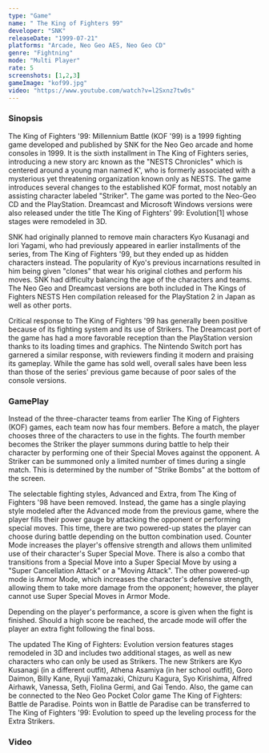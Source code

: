 ```yaml
---
type: "Game"
name: "	The King of Fighters 99"
developer: "SNK"
releaseDate: "1999-07-21"
platforms: "Arcade, Neo Geo AES, Neo Geo CD"
genre: "Fightning"
mode: "Multi Player"
rate: 5
screenshots: [1,2,3]
gameImage: "kof99.jpg"
video: "https://www.youtube.com/watch?v=l2Sxnz7tw0s"
---
```



### Sinopsis
The King of Fighters '99: Millennium Battle (KOF '99) is a 1999 fighting game developed and published by SNK for the Neo Geo arcade and home consoles in 1999. It is the sixth installment in The King of Fighters series, introducing a new story arc known as the "NESTS Chronicles" which is centered around a young man named K', who is formerly associated with a mysterious yet threatening organization known only as NESTS. The game introduces several changes to the established KOF format, most notably an assisting character labeled "Striker". The game was ported to the Neo-Geo CD and the PlayStation. Dreamcast and Microsoft Windows versions were also released under the title The King of Fighters' 99: Evolution[1] whose stages were remodeled in 3D.

SNK had originally planned to remove main characters Kyo Kusanagi and Iori Yagami, who had previously appeared in earlier installments of the series, from The King of Fighters '99, but they ended up as hidden characters instead. The popularity of Kyo's previous incarnations resulted in him being given "clones" that wear his original clothes and perform his moves. SNK had difficulty balancing the age of the characters and teams. The Neo Geo and Dreamcast versions are both included in The Kings of Fighters NESTS Hen compilation released for the PlayStation 2 in Japan as well as other ports.

Critical response to The King of Fighters '99 has generally been positive because of its fighting system and its use of Strikers. The Dreamcast port of the game has had a more favorable reception than the PlayStation version thanks to its loading times and graphics. The Nintendo Switch port has garnered a similar response, with reviewers finding it modern and praising its gameplay. While the game has sold well, overall sales have been less than those of the series' previous game because of poor sales of the console versions.

### GamePlay
Instead of the three-character teams from earlier The King of Fighters (KOF) games, each team now has four members. Before a match, the player chooses three of the characters to use in the fights. The fourth member becomes the Striker the player summons during battle to help their character by performing one of their Special Moves against the opponent. A Striker can be summoned only a limited number of times during a single match. This is determined by the number of "Strike Bombs" at the bottom of the screen.

The selectable fighting styles, Advanced and Extra, from The King of Fighters '98 have been removed. Instead, the game has a single playing style modeled after the Advanced mode from the previous game, where the player fills their power gauge by attacking the opponent or performing special moves. This time, there are two powered-up states the player can choose during battle depending on the button combination used. Counter Mode increases the player's offensive strength and allows them unlimited use of their character's Super Special Move. There is also a combo that transitions from a Special Move into a Super Special Move by using a "Super Cancellation Attack" or a "Moving Attack". The other powered-up mode is Armor Mode, which increases the character's defensive strength, allowing them to take more damage from the opponent; however, the player cannot use Super Special Moves in Armor Mode.

Depending on the player's performance, a score is given when the fight is finished. Should a high score be reached, the arcade mode will offer the player an extra fight following the final boss.

The updated The King of Fighters: Evolution version features stages remodeled in 3D and includes two additional stages, as well as new characters who can only be used as Strikers. The new Strikers are Kyo Kusanagi (in a different outfit), Athena Asamiya (in her school outfit), Goro Daimon, Billy Kane, Ryuji Yamazaki, Chizuru Kagura, Syo Kirishima, Alfred Airhawk, Vanessa, Seth, Fiolina Germi, and Gai Tendo. Also, the game can be connected to the Neo Geo Pocket Color game The King of Fighters: Battle de Paradise. Points won in Battle de Paradise can be transferred to The King of Fighters '99: Evolution to speed up the leveling process for the Extra Strikers.


### Video

